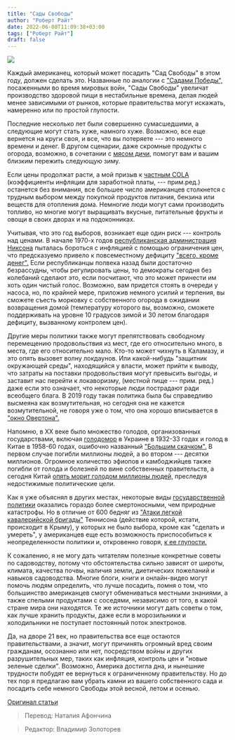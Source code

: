 ```yaml
---
title: "Сады Свободы"
author: "Роберт Райт"
date: 2022-06-08T11:09:38+03:00
tags: ["Роберт Райт"]
draft: false
---
```

![](https://www.aier.org/wp-content/uploads/2022/04/carrotts.jpg)

Каждый американец, который может посадить "Сад Свободы" в этом году, должен сделать это. Названные по аналогии с ["Садами Победы",](https://www.gardeningknowhow.com/edible/vegetables/vgen/how-to-grow-a-victory-garden.htm) посаженными во время мировых войн, "Сады Свободы" увеличат производство здоровой пищи в нестабильные времена, делая людей менее зависимыми от рынков, которые правительства могут искажать, намеренно или по простой глупости. 

Последние несколько лет были совершенно сумасшедшими, а следующие могут стать хуже, намного хуже. Возможно, все еще вернется на круги своя, и все, что вы потеряете --- это немного времени и денег. В другом сценарии, даже скромные продукты с огорода, возможно, в сочетании с [мясом дичи,](https://www.aier.org/article/wild-meat-markets/) помогут вам и вашим близким пережить следующую зиму.

Если цены продолжат расти, а мой призыв к [частным COLA](https://www.aier.org/article/americans-need-a-cola-not-a-coke/) (коэффициенты инфляции для заработной платы, --- прим.ред.) останется без внимания, все большее число американцев столкнется с трудным выбором между покупкой продуктов питания, бензина или веществ для отопления дома. Немногие люди могут сами производить топливо, но многие могут выращивать вкусные, питательные фрукты и овощи в своих дворах и на подоконниках.

Учитывая, что это год выборов, возникает еще один риск --- контроль над ценами. В начале 1970-х годов [республиканская администрация Никсона](https://www.aier.org/article/policy-uncertainty-causes-sundry-shortages/) пыталась бороться с инфляцией с помощью ограничения цен, что предсказуемо привело к повсеместному дефициту ["всего, кроме денег".](https://www.aier.org/article/nixonomics-in-retrospect-devaluation-and-wage-price-controls-august-15-1971/) Если республиканцы полвека назад были достаточно безрассудны, чтобы регулировать цены, то демократы сегодня без колебаний сделают это, если посчитают, что это может принести им хоть один чистый голос. Возможно, вам придется стоять в очереди у насоса, но, по крайней мере, приложив немного усилий и терпения, вы сможете съесть морковку с собственного огорода в ожидании возвращения домой (температуру которого вы, возможно, сможете поддерживать на уровне 10 градусов зимой и 30 летом благодаря дефициту, вызванному контролем цен).

Другие меры политики также могут препятствовать свободному перемещению продовольствия из мест, где его относительно много, в места, где его относительно мало. Кто-то может чихнуть в Каламазу, и это опять вызовет волну локдаунов. Или какой-нибудь "защитник окружающей среды", находящийся у власти, может прийти к выводу, что затраты на поставки продовольствия могут превысить выгоды, и заставит нас перейти к локаворизму, (местной пище --- прим. ред.) даже если это означает, что некоторые люди пострадают ради всеобщего блага. В 2019 году такая политика была бы справедливо высмеяна как возмутительная, но сегодня она не кажется возмутительной, не говоря уже о том, что она хорошо вписывается в ["окно Овертона".](https://www.aier.org/article/whats-become-of-the-overton-window/)

Напомню, в XX веке было множество голодов, организованных государствами, включая [голодомор](https://www.britannica.com/event/Holodomor) в Украине в 1932-33 годах и голод в Китае в 1958-60 годах, ошибочно названный ["Большим скачком".](https://www.britannica.com/event/Great-Leap-Forward) В первом случае погибли миллионы людей, а во втором --- десятки миллионов. Огромное количество эфиопов и камбоджийцев также погибли от голода и болезней по вине собственных правительств, а сегодня Китай [опять морит голодом миллионы людей,](https://nypost.com/2022/04/09/how-china-brutalizes-its-people-to-try-to-achieve-covid-zero/) преследуя недостижимые политические цели.

Как я уже объяснял в других местах, некоторые виды [государственной политики](https://www.aier.org/article/death-by-policy-lottery/) оказались гораздо более смертоносными, чем природные катастрофы. Но в отличие от 600 бедняг из ["Атаки легкой кавалерийской бригады"](https://www.poetryfoundation.org/poems/45319/the-charge-of-the-light-brigade) Теннисона (действие которой, кстати, происходит в Крыму), у которых не было выбора, кроме как "сделать и умереть", у американцев еще есть возможность приспособиться к неопределенности политики и, откровенно говоря, [к ее глупости.](https://www.aier.org/article/the-covid-squid-lottery-wire/) 

К сожалению, я не могу дать читателям полезные конкретные советы по садоводству, потому что обстоятельства сильно зависят от широты, климата, качества почвы, наличия земли, диетических пожеланий и навыков садоводства. Многие блоги, книги и онлайн-видео могут помочь людям определить, что лучше посадить, помня о том, что большинство американцев смогут обмениваться местными знаниями, а также спелыми продуктами с соседями, независимо от того, в какой стране мира они находятся. Те же источники могут дать советы о том, как лучше хранить продукты, даже если в морозильники и холодильники не поступает постоянный поток электронов.

Да, на дворе 21 век, но правительства все еще остаются правительствами, а значит, могут причинять огромный вред своим гражданам, осознанно или нет, посредством войны и других разрушительных мер, таких как инфляция, контроль цен и "новые зеленые сделки". Возможно, Америка достигла дна, и нынешние трудности побудят ее вернуться к ограниченному правительству. Но до тех пор я предлагаю вам убрать камни из вашего собственного сада и посадить себе немного Свободы этой весной, летом и осенью.

[Оригинал статьи](https://www.aier.org/article/liberty-gardens/)

> Перевод: Наталия Афончина

> Редактор: Владимир Золоторев